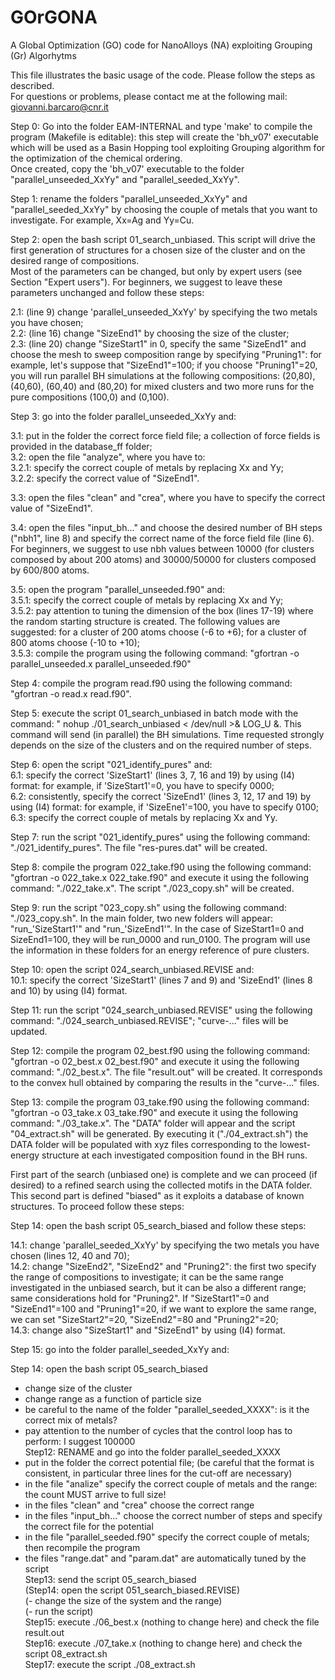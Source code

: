 # GOrGONA
A Global Optimization (GO) code for NanoAlloys (NA) exploiting Grouping (Gr) Algorhytms

This file illustrates the basic usage of the code. Please follow the steps as described. \
For questions or problems, please contact me at the following mail: giovanni.barcaro@cnr.it

Step 0: Go into the folder EAM-INTERNAL and type 'make' to compile the program (Makefile is editable): this step will create the 'bh_v07' executable which will be used as a Basin Hopping tool exploiting Grouping algorithm for the optimization of the chemical ordering. \
Once created, copy the 'bh_v07' executable to the folder "parallel_unseeded_XxYy" and "parallel_seeded_XxYy".

Step 1: rename the folders "parallel_unseeded_XxYy" and "parallel_seeded_XxYy" by choosing the couple of metals that you want to investigate. For example, Xx=Ag and Yy=Cu.

Step 2: open the bash script 01_search_unbiased. This script will drive the first generation of structures for a chosen size of the cluster and on the desired range of compositions. \
Most of the parameters can be changed, but only by expert users (see Section "Expert users"). For beginners, we suggest to leave these parameters unchanged and follow these steps:

2.1: (line 9) change 'parallel_unseeded_XxYy' by specifying the two metals you have chosen;\
2.2: (line 16) change "SizeEnd1" by choosing the size of the cluster;\
2.3: (line 20) change "SizeStart1" in 0, specify the same "SizeEnd1" and choose the mesh to sweep composition range by specifying "Pruning1": for example, let's suppose that "SizeEnd1"=100; if you choose "Pruning1"=20, you will run parallel BH simulations at the following compositions: (20,80), (40,60), (60,40) and (80,20) for mixed clusters and two more runs for the pure compositions (100,0) and (0,100).

Step 3: go into the folder parallel_unseeded_XxYy and:

3.1: put in the folder the correct force field file; a collection of force fields is provided in the database_ff folder;\
3.2: open the file "analyze", where you have to:\
3.2.1: specify the correct couple of metals by replacing Xx and Yy; \
3.2.2: specify the correct value of "SizeEnd1".

3.3: open the files "clean" and "crea", where you have to specify the correct value of "SizeEnd1".

3.4: open the files "input_bh..." and choose the desired number of BH steps ("nbh1", line 8) and specify the correct name of the force field file (line 6). For beginners, we suggest to use nbh values between 10000 (for clusters composed by about 200 atoms) and 30000/50000 for clusters composed by 600/800 atoms.

3.5: open the program "parallel_unseeded.f90" and:\
3.5.1: specify the correct couple of metals by replacing Xx and Yy;\
3.5.2: pay attention to tuning the dimension of the box (lines 17-19) where the random starting structure is created. The following values are suggested: for a cluster of 200 atoms choose (-6 to +6); for a cluster of 800 atoms choose (-10 to +10);\
3.5.3: compile the program using the following command: "gfortran -o parallel_unseeded.x parallel_unseeded.f90"

Step 4: compile the program read.f90 using the following command: "gfortran -o read.x read.f90".

Step 5: execute the script 01_search_unbiased in batch mode with the command: " nohup ./01_search_unbiased < /dev/null >& LOG_U &. This command will send (in parallel) the BH simulations. Time requested strongly depends on the size of the clusters and on the required number of steps.

Step 6: open the script "021_identify_pures" and: \
6.1: specify the correct 'SizeStart1' (lines 3, 7, 16 and 19) by using (I4) format: for example, if 'SizeStart1'=0, you have to specify 0000;\
6.2: consistently, specify the correct 'SizeEnd1' (lines 3, 12, 17 and 19) by using (I4) format: for example, if 'SizeEne1'=100, you have to specify 0100;\
6.3: specify the correct couple of metals by replacing Xx and Yy.

Step 7: run the script "021_identify_pures" using the following command: "./021_identify_pures". The file "res-pures.dat" will be created.

Step 8: compile the program 022_take.f90 using the following command: "gfortran -o 022_take.x 022_take.f90" and execute it using the following command: "./022_take.x". The script "./023_copy.sh" will be created.

Step 9: run the script "023_copy.sh" using the following command: "./023_copy.sh". In the main folder, two new folders will appear: "run_'SizeStart1'" and "run_'SizeEnd1'". In the case of SizeStart1=0 and SizeEnd1=100, they will be run_0000 and run_0100. The program will use the information in these folders for an energy reference of pure clusters.

Step 10: open the script 024_search_unbiased.REVISE and: \
10.1: specify the correct 'SizeStart1' (lines 7 and 9) and 'SizeEnd1' (lines 8 and 10) by using (I4) format.

Step 11: run the script "024_search_unbiased.REVISE" using the following command: "./024_search_unbiased.REVISE"; "curve-..." files will be updated.

Step 12: compile the program 02_best.f90 using the following command: "gfortran -o 02_best.x 02_best.f90" and execute it using the following command: "./02_best.x". The file "result.out" will be created. It corresponds to the convex hull obtained by comparing the results in the "curve-..." files.

Step 13: compile the program 03_take.f90 using the following command: "gfortran -o 03_take.x 03_take.f90" and execute it using the following command: "./03_take.x". The "DATA" folder will appear and the script "04_extract.sh" will be generated. By executing it ("./04_extract.sh") the DATA folder will be populated with xyz files corresponding to the lowest-energy structure at each investigated composition found in the BH runs.

First part of the search (unbiased one) is complete and we can proceed (if desired) to a refined search using the collected motifs in the DATA folder. This second part is defined "biased" as it exploits a database of known structures. To proceed follow these steps:

Step 14: open the bash script 05_search_biased and follow these steps:

14.1: change 'parallel_seeded_XxYy' by specifying the two metals you have chosen (lines 12, 40 and 70);\
14.2: change "SizeEnd2", "SizeEnd2" and "Pruning2": the first two specify the range of compositions to investigate; it can be the same range investigated in the unbiased search, but it can be also a different range; same considerations hold for "Pruning2". If "SizeStart1"=0 and "SizeEnd1"=100 and "Pruning1"=20, if we want to explore the same range, we can set "SizeStart2"=20, "SizeEnd2"=80 and "Pruning2"=20;\
14.3: change also "SizeStart1" and "SizeEnd1" by using (I4) format.

Step 15: go into the folder parallel_seeded_XxYy and:

Step 14: open the bash script 05_search_biased
 - change size of the cluster
 - change range as a function of particle size
 - be careful to the name of the folder "parallel_seeded_XXXX": is it the correct mix of metals?
 - pay attention to the number of cycles that the control loop has to perform: I suggest 100000 \
 Step12: RENAME and go into the folder parallel_seeded_XXXX
 - put in the folder the correct potential file; (be careful that the format is consistent, in particular three lines for the cut-off are necessary)
 - in the file "analize" specify the correct couple of metals and the range: the count MUST arrive to full size!
 - in the files "clean" and "crea" choose the correct range
 - in the files "input_bh..." choose the correct number of steps and specify the correct file for the potential
 - in the file "parallel_seeded.f90" specify the correct couple of metals; then recompile the program
 - the files "range.dat" and "param.dat" are automatically tuned by the script \
 Step13: send the script 05_search_biased \
(Step14: open the script 051_search_biased.REVISE) \
(- change the size of the system and the range) \
(- run the script) \
 Step15: execute ./06_best.x (nothing to change here) and check the file result.out \
 Step16: execute ./07_take.x (nothing to change here) and check the script 08_extract.sh \
 Step17: execute the script ./08_extract.sh
